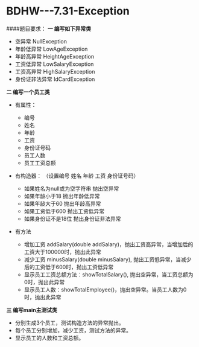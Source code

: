 # BDHW---7.31-Exception

####题目要求：
**一 编写如下异常类**
- 空异常 NullException
- 年龄低异常 LowAgeException
- 年龄高异常 HeightAgeException
- 工资低异常 LowSalaryException
- 工资高异常 HighSalaryException
- 身份证非法异常 IdCardException

**二 编写一个员工类**
- 有属性：
  + 编号
  + 姓名
  + 年龄 
  + 工资 
  + 身份证号码 
  + 员工人数 
  + 员工工资总额

- 有构造器：
（设置编号 姓名 年龄 工资 身份证号码）
  + 如果姓名为null或为空字符串 抛出空异常
  + 如果年龄小于18 抛出年龄低异常
  + 如果年龄大于60 抛出年龄高异常
  + 如果工资低于600 抛出工资低异常
  + 如果身份证不是18位 抛出身份证非法异常

- 有方法
  + 增加工资   addSalary(double addSalary)，抛出工资高异常，当增加后的工资大于100000时，抛出此异常
  + 减少工资  minusSalary(double minusSalary), 抛出工资低异常，当减少后的工资低于600时，抛出工资低异常
  + 显示员工工资总额方法：showTotalSalary(), 抛出空异常，当工资总额为0时，抛出此异常
  + 显示员工人数：showTotalEmployee()，抛出空异常。当员工人数为0时，抛出此异常

**三 编写main主测试类**
  + 分别生成3个员工，测试构造方法的异常抛出。
  + 每个员工分别增加，减少工资，测试方法的异常。
  + 显示员工的人数和工资总额。
  
  
